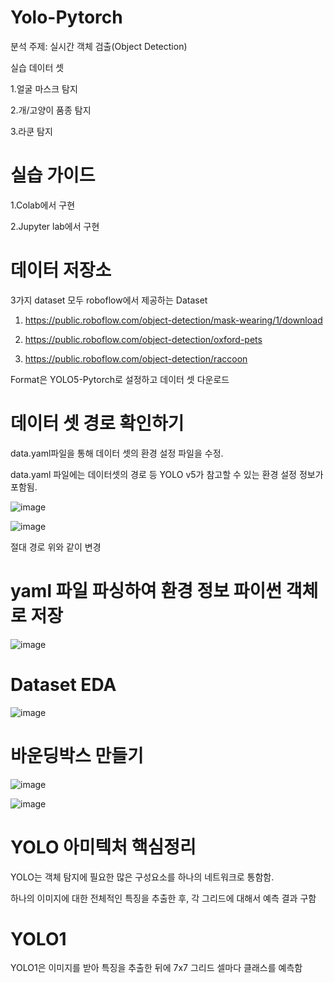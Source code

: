 # Yolo-Pytorch

분석 주제: 실시간 객체 검출(Object Detection)

실습 데이터 셋

1.얼굴 마스크 탐지

2.개/고양이 품종 탐지

3.라쿤 탐지

# 실습 가이드

1.Colab에서 구현

2.Jupyter lab에서 구현

# 데이터 저장소

3가지 dataset 모두 roboflow에서 제공하는 Dataset

1. https://public.roboflow.com/object-detection/mask-wearing/1/download

2. https://public.roboflow.com/object-detection/oxford-pets

3. https://public.roboflow.com/object-detection/raccoon

Format은 YOLO5-Pytorch로 설정하고 데이터 셋 다운로드

# 데이터 셋 경로 확인하기

data.yaml파일을 통해 데이터 셋의 환경 설정 파일을 수정.

data.yaml 파일에는 데이터셋의 경로 등 YOLO v5가 참고할 수 있는 환경 설정 정보가 포함됨.

![image](https://user-images.githubusercontent.com/104436260/207486983-672314ac-2ca8-4531-a3d0-20e489e42812.png)

![image](https://user-images.githubusercontent.com/104436260/207487043-754ca425-0041-466c-b2f7-a0b51d9105dd.png)

절대 경로 위와 같이 변경

# yaml 파일 파싱하여 환경 정보 파이썬 객체로 저장

![image](https://user-images.githubusercontent.com/104436260/207488030-9990c534-e123-409f-85c5-6f3972319c9b.png)

# Dataset EDA

![image](https://user-images.githubusercontent.com/104436260/207502911-e0a4f702-f31e-4c22-ab7a-5b6d23829d5d.png)

# 바운딩박스 만들기

![image](https://user-images.githubusercontent.com/104436260/207503093-93faca29-eaea-48e9-bca9-4aab52f4462a.png)

![image](https://user-images.githubusercontent.com/104436260/207503197-46fefdac-9c45-439b-9038-d5767610426f.png)

# YOLO 아미텍처 핵심정리

YOLO는 객체 탐지에 필요한 많은 구성요소를 하나의 네트워크로 통함함.

하나의 이미지에 대한 전체적인 특징을 추출한 후, 각 그리드에 대해서 예측 결과 구함

# YOLO1

YOLO1은 이미지를 받아 특징을 추출한 뒤에 7x7 그리드 셀마다 클래스를 예측함


